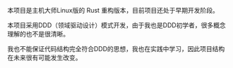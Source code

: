 本项目是主机大师Linux版的 Rust 重构版本，目前项目还处于早期开发阶段。

本项目采用DDD（领域驱动设计）模式开发，由于我也是DDD初学者，很多概念理解的也不是很清晰。

我也不能保证代码结构完全符合DDD的思想，我也在实践中学习，因此项目结构在未来很有可能发生改变。
